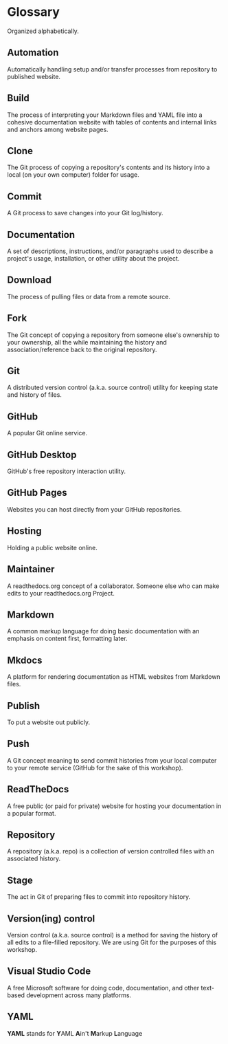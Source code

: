 # Glossary

Organized alphabetically.

## Automation

Automatically handling setup and/or transfer processes from repository to published website.

## Build

The process of interpreting your Markdown files and YAML file into a cohesive documentation website with tables of contents and internal links and anchors among website pages.

## Clone

The Git process of copying a repository's contents and its history into a local (on your own computer) folder for usage.

## Commit

A Git process to save changes into your Git log/history.

## Documentation

A set of descriptions, instructions, and/or paragraphs used to describe a project's usage, installation, or other utility about the project.

## Download

The process of pulling files or data from a remote source.

## Fork

The Git concept of copying a repository from someone else's ownership to your ownership, all the while maintaining the history and association/reference back to the original repository.

## Git

A distributed version control (a.k.a. source control) utility for keeping state and history of files.

## GitHub

A popular Git online service.

## GitHub Desktop

GitHub's free repository interaction utility.

## GitHub Pages

Websites you can host directly from your GitHub repositories.

## Hosting

Holding a public website online.

## Maintainer

A readthedocs.org concept of a collaborator.  Someone else who can make edits to your readthedocs.org Project.

## Markdown

A common markup language for doing basic documentation with an emphasis on content first, formatting later.

## Mkdocs

A platform for rendering documentation as HTML websites from Markdown files.

## Publish

To put a website out publicly.

## Push

A Git concept meaning to send commit histories from your local computer to your remote service (GitHub for the sake of this workshop).

## ReadTheDocs

A free public (or paid for private) website for hosting your documentation in a popular format.

## Repository

A repository (a.k.a. repo) is a collection of version controlled files with an associated history.

## Stage

The act in Git of preparing files to commit into repository history.

## Version(ing) control

Version control (a.k.a. source control) is a method for saving the history of all edits to a file-filled repository.  We are using Git for the purposes of this workshop.

## Visual Studio Code

A free Microsoft software for doing code, documentation, and other text-based development across many platforms.

## YAML

**YAML** stands for **Y**AML **A**in't **M**arkup **L**anguage
